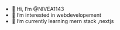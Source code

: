 - 👋 Hi, I’m @NIVEA1143
- 👀 I’m interested in webdevelopement
- 🌱 I’m currently learning mern stack ,nextjs



